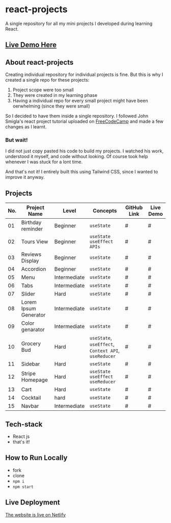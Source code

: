 # react-projects
A single repository for all my mini projects I developed during learning React.

## [Live Demo Here](https://clumsyprojects.netlify.app/)
## About react-projects
Creating individual repository for individual projects is fine. But this is why I created a single repo for these projects:
1. Project scope were too small
2. They were created in my learning phase
3. Having a individual repo for every small project might have been oerwhelming (since they were small)

So I decided to have them inside a single repository. I followed John Smigla's react project tutorial uploaded on [FreeCodeCamp](https://www.youtube.com/watch?v=a_7Z7C_JCyo) and made a few changes as I learnt.

### But wait!
I did not just copy pasted his code to build my projects. I watched his work, understood it myself, and code without looking. Of course took help whenever I was stuck for a lont time.

And that's not it! I entirely built this using Tailwind CSS, since I wanted to improve it anyway. 

## Projects
|No. | Project Name | Level | Concepts | GitHub Link | Live Demo |
|---|---|---|---|---|---|
|01| Birthday reminder | Beginner | `useState` | # | #|
|02| Tours View | Beginner | `useState` `useEffect` `APIs` | # | #|
|03| Reviews Display | Beginner | `useState` | # | #|
|04| Accordion | Beginner | `useState` | # | #|
|05| Menu  | Intermediate | `useState` | # | #|
|06| Tabs | Intermediate | `useState` | # | #|
|07| Slider | Hard | `useState` | # | #|
|08| Lorem Ipsum Generator | Intermediate | `useState` | # | #|
|09| Color genarator | Intermediate | `useState` | # | #|
|10| Grocery Bud | Hard | `useState`, `useEffect`, `Context API`, `useReducer` | # | #|
|11| Sidebar  | Hard | `useState` | # | #|
|12| Stripe Homepage | Hard | `useState` `useEffect` `useReducer` | # | #|
|13| Cart | Hard | `useState` | # | #|
|14| Cocktail | hard | `useState` | # | #|
|15| Navbar | Intermediate | `useState` | # | #|

## Tech-stack
- React js
- that's it!

## How to Run Locally
- fork
- clone
- `npm i`
- `npm start`
## Live Deployment
[The website is live on Netlify](https://clumsyprojects.netlify.app/)
